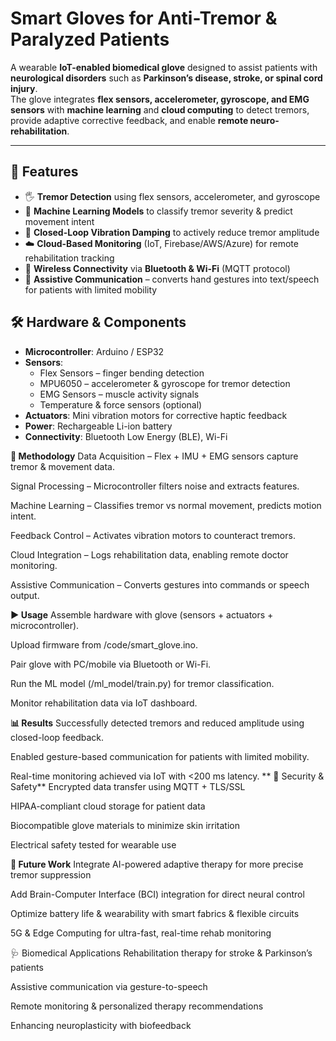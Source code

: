 # Smart Gloves for Anti-Tremor & Paralyzed Patients  

A wearable **IoT-enabled biomedical glove** designed to assist patients with **neurological disorders** such as **Parkinson’s disease, stroke, or spinal cord injury**.  
The glove integrates **flex sensors, accelerometer, gyroscope, and EMG sensors** with **machine learning** and **cloud computing** to detect tremors, provide adaptive corrective feedback, and enable **remote neuro-rehabilitation**.  

---

## 🎯 Features  
- 🖐️ **Tremor Detection** using flex sensors, accelerometer, and gyroscope  
- 🤖 **Machine Learning Models** to classify tremor severity & predict movement intent  
- 🔄 **Closed-Loop Vibration Damping** to actively reduce tremor amplitude  
- ☁️ **Cloud-Based Monitoring** (IoT, Firebase/AWS/Azure) for remote rehabilitation tracking  
- 📡 **Wireless Connectivity** via **Bluetooth & Wi-Fi** (MQTT protocol)  
- 🧩 **Assistive Communication** – converts hand gestures into text/speech for patients with limited mobility  

## 🛠️ Hardware & Components  
- **Microcontroller**: Arduino / ESP32  
- **Sensors**:  
  - Flex Sensors – finger bending detection  
  - MPU6050 – accelerometer & gyroscope for tremor detection  
  - EMG Sensors – muscle activity signals  
  - Temperature & force sensors (optional)  
- **Actuators**: Mini vibration motors for corrective haptic feedback  
- **Power**: Rechargeable Li-ion battery  
- **Connectivity**: Bluetooth Low Energy (BLE), Wi-Fi  


**📂 Methodology**
Data Acquisition – Flex + IMU + EMG sensors capture tremor & movement data.

Signal Processing – Microcontroller filters noise and extracts features.

Machine Learning – Classifies tremor vs normal movement, predicts motion intent.

Feedback Control – Activates vibration motors to counteract tremors.

Cloud Integration – Logs rehabilitation data, enabling remote doctor monitoring.

Assistive Communication – Converts gestures into commands or speech output.

**▶️ Usage**
Assemble hardware with glove (sensors + actuators + microcontroller).

Upload firmware from /code/smart_glove.ino.

Pair glove with PC/mobile via Bluetooth or Wi-Fi.

Run the ML model (/ml_model/train.py) for tremor classification.

Monitor rehabilitation data via IoT dashboard.

**📊 Results**
Successfully detected tremors and reduced amplitude using closed-loop feedback.

Enabled gesture-based communication for patients with limited mobility.

Real-time monitoring achieved via IoT with <200 ms latency.
**
🔐 Security & Safety**
Encrypted data transfer using MQTT + TLS/SSL

HIPAA-compliant cloud storage for patient data

Biocompatible glove materials to minimize skin irritation

Electrical safety tested for wearable use

**🔮 Future Work**
Integrate AI-powered adaptive therapy for more precise tremor suppression

Add Brain-Computer Interface (BCI) integration for direct neural control

Optimize battery life & wearability with smart fabrics & flexible circuits

5G & Edge Computing for ultra-fast, real-time rehab monitoring

🩺 Biomedical Applications
Rehabilitation therapy for stroke & Parkinson’s patients

Assistive communication via gesture-to-speech

Remote monitoring & personalized therapy recommendations

Enhancing neuroplasticity with biofeedback

